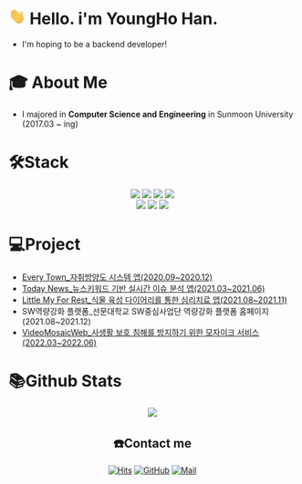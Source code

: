 # <img  src="https://raw.githubusercontent.com/ABSphreak/ABSphreak/master/gifs/Hi.gif" width="30px"> Hello. i'm YoungHo Han.
- I'm hoping to be a backend developer!

# 🎓 About Me
  - I majored in **Computer Science and Engineering** in Sunmoon University (2017.03 ~ ing)

# 🛠Stack
<div align=center> 
   <img src="http://img.shields.io/badge/-Java-FA5858?style=flat&logo=Java&logoColor=white">
   <img src="http://img.shields.io/badge/-SpringBoot-6DB33F?style=flat&logo=SpringBoot&logoColor=white">
   <img src="http://img.shields.io/badge/-Vue.js-4FC08D?style=flat&logo=Vue.js&logoColor=white">
   <img src="http://img.shields.io/badge/-Android-3DDC84?style=flat&logo=Android&logoColor=white">
  <br/>
   <img src="http://img.shields.io/badge/-Oracle-F80000?style=flat&logo=Oracle&logoColor=white">
   <img src="http://img.shields.io/badge/-MySQL-4479A1?style=flat&logo=MySQL&logoColor=white">
   <img src="http://img.shields.io/badge/-Firebase-FFCA28?style=flat&logo=Firebase&logoColor=white">
</div>


# 💻Project
- [Every Town_자취방양도 시스템 앱(2020.09~2020.12)](https://github.com/HwaRyo/EveryTown)
- [Today News_뉴스키워드 기반 실시간 이슈 분석 앱(2021.03~2021.06)](https://github.com/HwaRyo/Today_News)
- [Little My For Rest_식물 육성 다이어리를 통한 심리치료 앱(2021.08~2021.11)](https://github.com/HwaRyo/My_Little_For_Rest)
- SW역량강화 플랫폼_선문대학교 SW중심사업단 역량강화 플랫폼 홈페이지(2021.08~2021.12)
- [VideoMosaicWeb_사생활 보호 침해를 방지하기 위한 모자이크 서비스(2022.03~2022.06)](https://github.com/HwaRyo/VideoMosaicWeb)



# 📚Github Stats
<div align=center>
<a href='#'>
 <img src = "https://github-readme-stats.vercel.app/api?username=HwaRyo&theme=buefy&show_icons=true&hide_border=true" height = "180px">
</a>
</div>
 
<div align=center>

## ☎️Contact me
[![Hits](https://hits.seeyoufarm.com/api/count/incr/badge.svg?url=https://github.com/HwaRyo)](https://hits.seeyoufarm.com)
[![GitHub](http://img.shields.io/badge/GitHub-Black?style=flat-square&logo=github&link=https://github.com/HwaRyo)](https://github.com/HwaRyo)
[![Mail](https://img.shields.io/badge/Gmail-d14836?style=flat-square&logo=Gmail&logoColor=white&link=mailto:a98k98k@gmail.com)](mailto:a98k98k@gmail.com)
